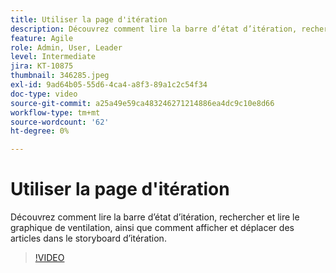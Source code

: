 ```yaml
---
title: Utiliser la page d'itération
description: Découvrez comment lire la barre d’état d’itération, rechercher et lire le graphique de ventilation, ainsi que comment afficher et déplacer des articles dans le storyboard d’itération.
feature: Agile
role: Admin, User, Leader
level: Intermediate
jira: KT-10875
thumbnail: 346285.jpeg
exl-id: 9ad64b05-55d6-4ca4-a8f3-89a1c2c54f34
doc-type: video
source-git-commit: a25a49e59ca483246271214886ea4dc9c10e8d66
workflow-type: tm+mt
source-wordcount: '62'
ht-degree: 0%

---
```


# Utiliser la page d&#39;itération

Découvrez comment lire la barre d’état d’itération, rechercher et lire le graphique de ventilation, ainsi que comment afficher et déplacer des articles dans le storyboard d’itération.

>[!VIDEO](https://video.tv.adobe.com/v/346285/?quality=12&learn=on)
